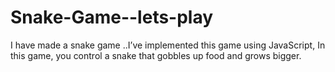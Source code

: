 # Snake-Game--lets-play
I have made a snake game ..I’ve implemented this game using JavaScript, In this game, you control a snake that gobbles up food and grows bigger.
